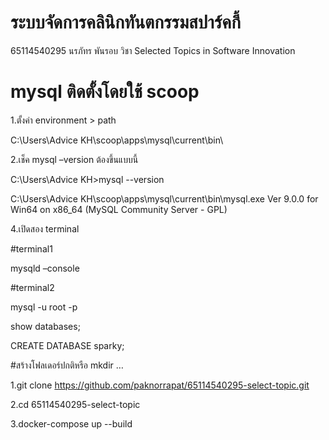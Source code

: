 # ระบบจัดการคลินิกทันตกรรมสปาร์คกี้ 
65114540295 นรภัทร พันรอบ
วิชา Selected Topics in Software Innovation

# mysql ติดตั้งโดยใช้ scoop 

1.ตั้งค่า environment > path

C:\Users\Advice KH\scoop\apps\mysql\current\bin\

2.เช็ค mysql –version ต้องขึ้นแบบนี้

C:\Users\Advice KH>mysql --version

C:\Users\Advice KH\scoop\apps\mysql\current\bin\mysql.exe  Ver 9.0.0 for Win64 on x86_64 (MySQL Community Server - GPL)

4.เปิดสอง terminal

#terminal1

mysqld –console

#terminal2

mysql -u root -p 

show databases;

CREATE DATABASE sparky;

#สร้างโฟลเดอร์ปกติหรือ mkdir …

1.git clone https://github.com/paknorrapat/65114540295-select-topic.git

2.cd 65114540295-select-topic

3.docker-compose up --build
